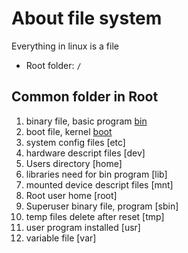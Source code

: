 # About file system
Everything in linux is a file
- Root folder: `/`

## Common folder in Root
1. binary file, basic program [bin]()
2. boot file, kernel [boot]()
3. system config files [etc]
4. hardware descript files [dev]
5. Users directory [home]
6. libraries need for bin program [lib]
7. mounted device descript files [mnt]
8. Root user home [root]
9. Superuser binary file, program [sbin]
10. temp files delete after reset [tmp]
11. user program installed [usr]
12. variable file [var]

